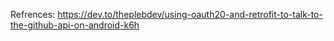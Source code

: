Refrences:
https://dev.to/theplebdev/using-oauth20-and-retrofit-to-talk-to-the-github-api-on-android-k6h